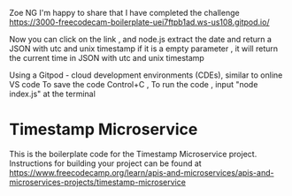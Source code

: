 Zoe NG 
I'm happy to share that I have completed the challenge 
https://3000-freecodecam-boilerplate-uei7ftpb1ad.ws-us108.gitpod.io/

Now you can click on the link , and node.js extract the date and return a JSON with utc and unix timestamp
if it is a empty parameter , it will return the current time in JSON with utc and unix timestamp

Using a Gitpod - cloud development environments (CDEs), similar to online VS code
To save the code Control+C , To run the code , input "node index.js" at the terminal 

# Timestamp Microservice

This is the boilerplate code for the Timestamp Microservice project. Instructions for building your project can be found at https://www.freecodecamp.org/learn/apis-and-microservices/apis-and-microservices-projects/timestamp-microservice
